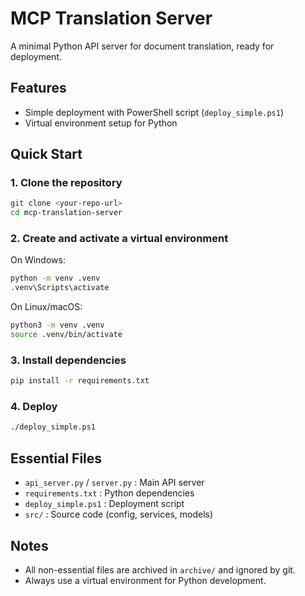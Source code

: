 # MCP Translation Server

A minimal Python API server for document translation, ready for deployment.

## Features
- Simple deployment with PowerShell script (`deploy_simple.ps1`)
- Virtual environment setup for Python

## Quick Start

### 1. Clone the repository
```sh
git clone <your-repo-url>
cd mcp-translation-server
```

### 2. Create and activate a virtual environment
On Windows:
```sh
python -m venv .venv
.venv\Scripts\activate
```
On Linux/macOS:
```sh
python3 -m venv .venv
source .venv/bin/activate
```

### 3. Install dependencies
```sh
pip install -r requirements.txt
```

### 4. Deploy
```sh
./deploy_simple.ps1
```

## Essential Files
- `api_server.py` / `server.py` : Main API server
- `requirements.txt` : Python dependencies
- `deploy_simple.ps1` : Deployment script
- `src/` : Source code (config, services, models)

## Notes
- All non-essential files are archived in `archive/` and ignored by git.
- Always use a virtual environment for Python development.
